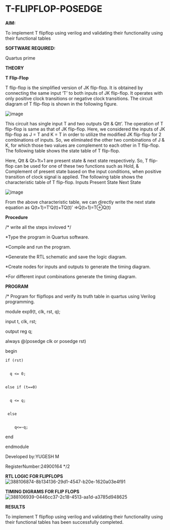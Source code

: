 # T-FLIPFLOP-POSEDGE

**AIM:**

To implement  T flipflop using verilog and validating their functionality using their functional tables

**SOFTWARE REQUIRED:**

Quartus prime

**THEORY**

**T Flip-Flop**

T flip-flop is the simplified version of JK flip-flop. It is obtained by connecting the same input ‘T’ to both inputs of JK flip-flop. It operates with only positive clock transitions or negative clock transitions. The circuit diagram of T flip-flop is shown in the following figure.

![image](https://github.com/naavaneetha/T-FLIPFLOP-POSEDGE/assets/154305477/458a68fe-2d08-4a9d-ac4f-7ae0480ce0bd)

 
This circuit has single input T and two outputs Qtt & Qtt’. The operation of T flip-flop is same as that of JK flip-flop. Here, we considered the inputs of JK flip-flop as J = T and K = T in order to utilize the modified JK flip-flop for 2 combinations of inputs. So, we eliminated the other two combinations of J & K, for which those two values are complement to each other in T flip-flop. The following table shows the state table of T flip-flop.

Here, Qtt & Qt+1t+1 are present state & next state respectively. So, T flip-flop can be used for one of these two functions such as Hold, & Complement of present state based on the input conditions, when positive transition of clock signal is applied. The following table shows the characteristic table of T flip-flop. Inputs Present State Next State

![image](https://github.com/naavaneetha/T-FLIPFLOP-POSEDGE/assets/154305477/cdd7fb32-539f-4b66-bb8d-f305a153c886)

 
From the above characteristic table, we can directly write the next state equation as Q(t+1)=T′Q(t)+TQ(t)′ ⇒Q(t+1)=T⊕Q(t)

**Procedure**

/* write all the steps invloved */


*Type the program in Quartus software.

*Compile and run the program.

*Generate the RTL schematic and save the logic diagram.

*Create nodes for inputs and outputs to generate the timing diagram.

*For different input combinations generate the timing diagram.

**PROGRAM**

/* Program for flipflops and verify its truth table in quartus using Verilog programming. 

module exp9(t, clk, rst, q);  


  input t, clk, rst;

  
  output reg q;

  

  always @(posedge clk or posedge rst) 

  
begin


    if (rst)

    
      q <= 0; 

      
    else if (t==0)

    
      q <= q; 

      
     else

     
        q<=~q;

        
  end

  
endmodule




Developed by:YUGESH M

RegisterNumber:24900164
*/2

**RTL LOGIC FOR FLIPFLOPS**
![388106874-8b134136-29d1-4547-b20e-1620a03e4f91](https://github.com/user-attachments/assets/12af99eb-1062-4ca0-bee5-9cc80838d4f3)

**TIMING DIGRAMS FOR FLIP FLOPS**
![388106939-0446cc37-2c18-4513-aa1d-a3785d948625](https://github.com/user-attachments/assets/9ab47d3a-8c2e-4513-82b0-41f0d8f83513)

**RESULTS**

To implement T flipflop using verilog and validating their functionality using their functional tables has been successfully completed.
